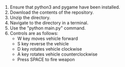 1. Ensure that python3 and pygame have been installed.
2. Download the contents of the repository.
3. Unzip the directory.
4. Navigate to the directory in a terminal.
5. Use the "python main.py" command.
6. Controls are as follows:
    - W key moves vehicle forward
    - S key reverse the vehicle
    - D key rotates vehicle clockwise
    - A key rotates vehicle counterclockwise
    - Press SPACE to fire weapon
